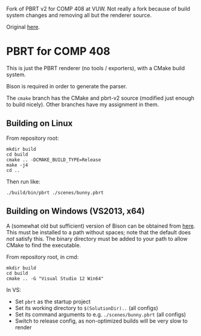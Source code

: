 Fork of PBRT v2 for COMP 408 at VUW.
Not really a fork because of build system changes and removing all but the renderer source.

Original [here](http://github.com/mmp/pbrt-v2).

PBRT for COMP 408
=================

This is just the PBRT renderer (no tools / exporters), with a CMake build system.

Bison is required in order to generate the parser.

The `cmake` branch has the CMake and pbrt-v2 source (modified just enough to build nicely).
Other branches have my assignment in them.

Building on Linux
-----------------

From repository root:
```
mkdir build
cd build
cmake .. -DCMAKE_BUILD_TYPE=Release
make -j4
cd ..
```
Then run like:
```
./build/bin/pbrt ./scenes/bunny.pbrt
```

Building on Windows (VS2013, x64)
---------------------------------

A (somewhat old but sufficient) version of Bison can be obtained from [here](http://gnuwin32.sourceforge.net/packages/bison.htm). This must be installed to a path without spaces; note that the default does _not_ satisfy this. The binary directory must be added to your path to allow CMake to find the executable.

From repository root, in cmd:
```
mkdir build
cd build
cmake .. -G "Visual Studio 12 Win64"
```

In VS:
- Set ```pbrt``` as the startup project
- Set its working directory to ```$(SolutionDir)..``` (all configs)
- Set its command arguments to e.g. ```./scenes/bunny.pbrt``` (all configs)
- Switch to release config, as non-optimized builds will be very slow to render


